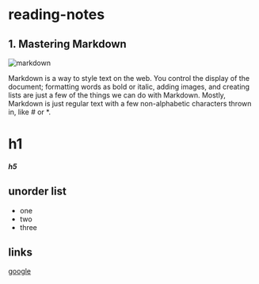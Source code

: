 # reading-notes

##  **1. Mastering Markdown**
![markdown](https://kirkstrobeck.github.io/whatismarkdown.com/img/markdown.png)


Markdown is a way to style text on the web. You control the display of the document; formatting words as bold or italic, adding images, and creating lists are just a few of the things we can do with Markdown. Mostly, Markdown is just regular text with a few non-alphabetic characters thrown in, like # or *.
# h1
##### h5
## unorder list
- one
- two
- three
## links
[google](https://www.google.com/)
